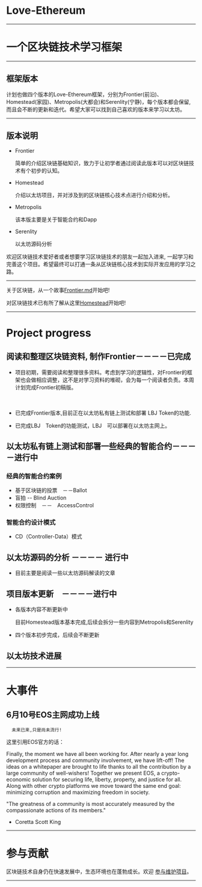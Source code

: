 # Love-Ethereum

----------------------------------------------------------------------------------------

# 一个区块链技术学习框架

------------------------------------------------------------------------------------------


## 框架版本

计划也做四个版本的Love-Ethereum框架，分别为Frontier(前沿)、Homestead(家园)、Metropolis(大都会)和Serenlity(宁静)，每个版本都会保留,而且会不断的更新和迭代。希望大家可以找到自己喜欢的版本来学习以太坊。


------------------------------------------------------------------------------------------

## 版本说明

* Frontier

  简单的介绍区块链基础知识，致力于让初学者通过阅读此版本可以对区块链技术有个初步的认知。
  
* Homestead

  介绍以太坊项目，并对涉及到的区块链核心技术点进行介绍和分析。

* Metropolis

  该本版主要是关于智能合约和Dapp
  
* Serenlity
  
  以太坊源码分析



欢迎区块链技术爱好者或者想要学习区块链技术的朋友一起加入进来, 一起学习和完善这个项目。希望最终可以打通一条从区块链核心技术到实际开发应用的学习之路。


------------------------------------------------------------------------------------------


关于区块链，从一个故事[Frontier.md](https://github.com/xianfeng92/Love-Ethereum/blob/master/version/Frontier.md)开始吧!

对区块链技术已有所了解从这里[Homestead](https://github.com/xianfeng92/Love-Ethereum/blob/master/version/Homestead.md)开始吧!


-------------------------------------------------------------------------------------------


# Project progress

## 阅读和整理区块链资料, 制作Frontier－－－－已完成

* 项目初期，需要阅读和整理很多资料。考虑到学习的逻辑性，对Frontier的框架也会做相应调整，这不是对学习资料的堆砌，会为每一个阅读者负责。本周计划完成Frontier初稿版。
  
　　
* 已完成Frontier版本,目前正在以太坊私有链上测试和部署 LBJ Token的功能.


* 已完成LBJ　Token的功能测试，LBJ　可以部署在以太坊主网上。


## 以太坊私有链上测试和部署一些经典的智能合约－－－－进行中

### 经典的智能合约案例

* 基于区块链的投票　－－Ballot
* 盲拍 -- Blind Auction
* 权限控制　－－　AccessControl

### 智能合约设计模式

* CD（Controller-Data）模式

## 以太坊源码的分析 －－－－ 进行中

* 目前主要是阅读一些以太坊源码解读的文章


## 项目版本更新　－－－－进行中

* 各版本内容不断更新中

  目前Homestead版本基本完成,后续会拆分一些内容到Metropolis和Serenlity

* 四个版本初步完成，后续会不断更新

## 以太坊技术进展


-------------------------------------------------------------------------------------------


# 大事件

## 6月10号EOS主网成功上线
      
      未来已来,只是尚未流行!

这里引用EOS官方的话：

Finally, the moment we have all been working for. After nearly a year long development process and community involvement, we have lift-off! The ideas on a whitepaper are brought to life thanks to all the contribution by a large community of well-wishers!
Together we present EOS, a crypto-economic solution for securing life, liberty, property, and justice for all. Along with other crypto platforms we move toward the same end goal: minimizing corruption and maximizing freedom in society.

"The greatness of a community is most accurately measured by the compassionate actions of its members." 

- Coretta Scott King

--------------------------------------------------------------------------------------------


# 参与贡献

区块链技术自身仍在快速发展中，生态环境也在蓬勃成长。欢迎 [参与维护项目](https://github.com/xianfeng92/Love-Ethereum/blob/master/contribute.md)。


---------------------------------------------------------------------------------------------















